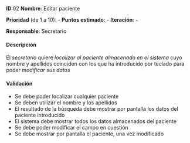 **ID**:02 **Nombre**: Editar paciente

**Prioridad** (de 1 a 10): - **Puntos estimado**: - **Iteración**: -

**Responsable**: Secretario

#### Descripción

El *secretario* quiere *localizar al paciente almacenado en el sistema* cuyo nombre y apellidos coinciden con los que ha introducido por teclado para poder *modificar sus datos*

#### Validación

* Se debe poder localizar cualquier paciente
* Se deben utilizar el nombre y los apellidos
* El resultado de la búsqueda debe mostrar por pantalla los datos del paciente introducido
* El sistema debe mostrar todos los datos almacenados del paciente
* Se debe poder modificar el campo en cuestión
* Se debe mostrar por pantalla el paciente, una vez modificado
